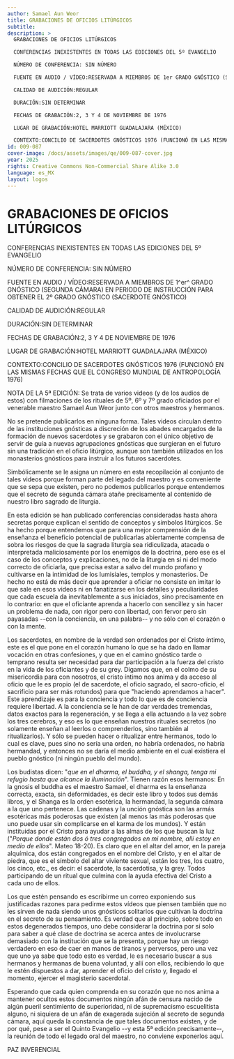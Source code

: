 ```yaml
---
author: Samael Aun Weor
title: GRABACIONES DE OFICIOS LITÚRGICOS
subtitle:
description: >
  GRABACIONES DE OFICIOS LITÚRGICOS

  CONFERENCIAS INEXISTENTES EN TODAS LAS EDICIONES DEL 5º EVANGELIO

  NÚMERO DE CONFERENCIA: SIN NÚMERO

  FUENTE EN AUDIO / VÍDEO:RESERVADA A MIEMBROS DE 1er GRADO GNÓSTICO (SEGUNDA CÁMARA) EN PERIODO DE INSTRUCCIÓN PARA OBTENER EL 2º GRADO GNÓSTICO (SACERDOTE GNÓSTICO)

  CALIDAD DE AUDICIÓN:REGULAR

  DURACIÓN:SIN DETERMINAR

  FECHAS DE GRABACIÓN:2, 3 Y 4 DE NOVIEMBRE DE 1976

  LUGAR DE GRABACIÓN:HOTEL MARRIOTT GUADALAJARA (MÉXICO)

  CONTEXTO:CONCILIO DE SACERDOTES GNÓSTICOS 1976 (FUNCIONÓ EN LAS MISMAS FECHAS QUE EL CONGRESO MUNDIAL DE ANTROPOLOGÍA 1976)
id: 009-087
cover-image: /docs/assets/images/qe/009-087-cover.jpg
year: 2025
rights: Creative Commons Non-Commercial Share Alike 3.0
language: es_MX
layout: logos
---
```

# GRABACIONES DE OFICIOS LITÚRGICOS

CONFERENCIAS INEXISTENTES EN TODAS LAS EDICIONES DEL 5º EVANGELIO

NÚMERO DE CONFERENCIA: SIN NÚMERO

FUENTE EN AUDIO / VÍDEO:RESERVADA A MIEMBROS DE 1^er^ GRADO GNÓSTICO (SEGUNDA CÁMARA) EN PERIODO DE INSTRUCCIÓN PARA OBTENER EL 2º GRADO GNÓSTICO (SACERDOTE GNÓSTICO)

CALIDAD DE AUDICIÓN:REGULAR

DURACIÓN:SIN DETERMINAR

FECHAS DE GRABACIÓN:2, 3 Y 4 DE NOVIEMBRE DE 1976

LUGAR DE GRABACIÓN:HOTEL MARRIOTT GUADALAJARA (MÉXICO)

CONTEXTO:CONCILIO DE SACERDOTES GNÓSTICOS 1976 (FUNCIONÓ EN LAS MISMAS FECHAS QUE EL CONGRESO MUNDIAL DE ANTROPOLOGÍA 1976)

NOTA DE LA 5ª EDICIÓN: Se trata de varios videos (y de los audios de estos) con filmaciones de los rituales de 5º, 6º y 7º grado oficiados por el venerable maestro Samael Aun Weor junto con otros maestros y hermanos.

No se pretende publicarlos en ninguna forma. Tales videos circulan dentro de las instituciones gnósticas a discreción de los abades encargados de la formación de nuevos sacerdotes y se grabaron con el único objetivo de servir de guía a nuevas agrupaciones gnósticas que surgieran en el futuro sin una tradición en el oficio litúrgico, aunque son también utilizados en los monasterios gnósticos para instruir a los futuros sacerdotes.

Simbólicamente se le asigna un número en esta recopilación al conjunto de tales videos porque forman parte del legado del maestro y es conveniente que se sepa que existen, pero no podemos publicarlos porque entendemos que el secreto de segunda cámara atañe precisamente al contenido de nuestro libro sagrado de liturgia.

En esta edición se han publicado conferencias consideradas hasta ahora secretas porque explican el sentido de conceptos y símbolos litúrgicos. Se ha hecho porque entendemos que para una mejor comprensión de la enseñanza el beneficio potencial de publicarlas abiertamente compensa de sobra los riesgos de que la sagrada liturgia sea ridiculizada, atacada o interpretada maliciosamente por los enemigos de la doctrina, pero ese es el caso de los conceptos y explicaciones, no de la liturgia en sí ni del modo correcto de oficiarla, que precisa estar a salvo del mundo profano y cultivarse en la intimidad de los lumisiales, templos y monasterios. De hecho no está de más decir que aprender a oficiar no consiste en imitar lo que sale en esos videos ni en fanatizarse en los detalles y peculiaridades que cada escuela da inevitablemente a sus iniciados, sino precisamente en lo contrario: en que el oficiante aprenda a hacerlo con sencillez y sin hacer un problema de nada, con rigor pero con libertad, con fervor pero sin payasadas --con la conciencia, en una palabra-- y no sólo con el corazón o con la mente.

Los sacerdotes, en nombre de la verdad son ordenados por el Cristo íntimo, este es el que pone en el corazón humano lo que se ha dado en llamar vocación en otras confesiones, y que en el camino gnóstico tarde o temprano resulta ser necesidad para dar participación a la fuerza del cristo en la vida de los oficiantes y de su grey. Digamos que, en el colmo de su misericordia para con nosotros, el cristo íntimo nos anima y da acceso al oficio que le es propio (el de sacerdote, el oficio sagrado, el sacro-oficio, el sacrificio para ser más rotundos) para que "haciendo aprendamos a hacer". Este aprendizaje es para la conciencia y todo lo que es de conciencia requiere libertad. A la conciencia se le han de dar verdades tremendas, datos exactos para la regeneración, y se llega a ella actuando a la vez sobre los tres cerebros, y eso es lo que enseñan nuestros rituales secretos (no solamente enseñan al leerlos o comprenderlos, sino también al ritualizarlos). Y sólo se pueden hacer o ritualizar entre hermanos, todo lo cual es clave, pues sino no sería una orden, no habría ordenados, no habría hermandad, y entonces no se daría el medio ambiente en el cual existiera el pueblo gnóstico (ni ningún pueblo del mundo).

Los budistas dicen: "*que en el dharma, el buddha, y el shanga, tenga mi refugio hasta que alcance la iluminación*". Tienen razón esos hermanos: En la gnosis el buddha es el maestro Samael, el dharma es la enseñanza correcta, exacta, sin deformidades, es decir este libro y todos sus demás libros, y el Shanga es la orden esotérica, la hermandad, la segunda cámara a la que uno pertenece. Las cadenas y la unción gnóstica son las armás esotéricas más poderosas que existen (al menos las más poderosas que uno puede usar sin complicarse en el karma de los mundos). Y están instituidas por el Cristo para ayudar a las almas de los que buscan la luz ("*Porque donde están dos ó tres congregados en mi nombre, allí estoy en medio de ellos*". Mateo 18-20). Es claro que en el altar del amor, en la pareja alquímica, dos están congregados en el nombre del Cristo, y en el altar de piedra, que es el símbolo del altar viviente sexual, están los tres, los cuatro, los cinco, etc., es decir: el sacerdote, la sacerdotisa, y la grey. Todos participando de un ritual que culmina con la ayuda efectiva del Cristo a cada uno de ellos.

Los que estén pensando es escribirme un correo exponiendo sus justificadas razones para pedirme estos vídeos que piensen también que no les sirven de nada siendo unos gnósticos solitarios que cultivan la doctrina en el secreto de su pensamiento. Es verdad que al principio, sobre todo en estos degenerados tiempos, uno debe considerar la doctrina por sí solo para saber a qué clase de doctrina se acerca antes de involucrarse demasiado con la institución que se la presenta, porque hay un riesgo verdadero en eso de caer en manos de tiranos y perversos, pero una vez que uno ya sabe que todo esto es verdad, le es necesario buscar a sus hermanos y hermanas de buena voluntad, y allí con ellos, recibiendo lo que le estén dispuestos a dar, aprender el oficio del cristo y, llegado el momento, ejercer el magisterio sacerdotal.

Esperando que cada quien comprenda en su corazón que no nos anima a mantener ocultos estos documentos ningún afán de censura nacido de algún pueril sentimiento de superioridad, ni de supremacismo escuelitista alguno, ni siquiera de un afán de exagerada sujeción al secreto de segunda cámara, aquí queda la constancia de que tales documentos existen, y de por qué, pese a ser el Quinto Evangelio --y esta 5ª edición precisamente--, la reunión de todo el legado oral del maestro, no conviene exponerlos aquí.

PAZ INVERENCIAL

